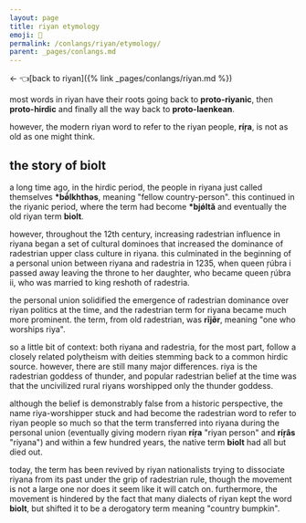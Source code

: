 ```yaml
---
layout: page
title: riyan etymology
emoji: 🥘
permalink: /conlangs/riyan/etymology/
parent: _pages/conlangs.md
---
```

← 👈[back to riyan]({% link _pages/conlangs/riyan.md %})

most words in riyan have their roots going back to **proto-riyanic**, then **proto-hirdic** and finally all the way back to **proto-laenkean**.

however, the modern riyan word to refer to the riyan people, **ríŗa**, is not as old as one might think.

## the story of biolt

a long time ago, in the hirdic period, the people in riyana just called themselves **\*bø̄́lkhthəs**, meaning "fellow country-person". this continued in the riyanic period, where the term had become **\*bjǿltă** and eventually the old riyan term **biolt**.

however, throughout the 12th century, increasing radestrian influence in riyana began a set of cultural dominoes that increased the dominance of radestrian upper class culture in riyana. this culminated in the beginning of a personal union between riyana and radestria in 1235, when queen ŗúbra i passed away leaving the throne to her daughter, who became queen ŗúbra ii, who was married to king reshoth of radestria.

the personal union solidified the emergence of radestrian dominance over riyan politics at the time, and the radestrian term for riyana became much more prominent. the term, from old radestrian, was **rījø̄r**, meaning "one who worships riya".

so a little bit of context: both riyana and radestria, for the most part, follow a closely related polytheism with deities stemming back to a common hirdic source. however, there are still many major differences. riya is the radestrian goddess of thunder, and popular radestrian belief at the time was that the uncivilized rural riyans worshipped only the thunder goddess.

although the belief is demonstrably false from a historic perspective, the name riya-worshipper stuck and had become the radestrian word to refer to riyan people so much so that the term transferred into riyana during the personal union (eventually giving modern riyan **ríŗa** "riyan person" and **ríŗâs** "riyana") and within a few hundred years, the native term **biolt** had all but died out.

today, the term has been revived by riyan nationalists trying to dissociate riyana from its past under the grip of radestrian rule, though the movement is not a large one nor does it seem like it will catch on. furthermore, the movement is hindered by the fact that many dialects of riyan kept the word **biolt**, but shifted it to be a derogatory term meaning "country bumpkin".